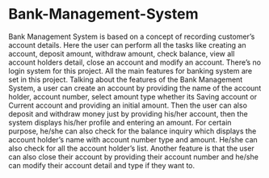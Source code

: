 # Bank-Management-System
Bank Management System is based on a concept of recording customer’s account details.
Here the user can perform all the tasks like creating an account, deposit amount,
withdraw amount, check balance, view all account holders detail, close an account and modify an account. 
There’s no login system for this project. All the main features for banking system are set in this project.
Talking about the features of the Bank Management System, a user can create an account by providing the name of the account holder, account number, select amount type whether its Saving account or Current account and providing an initial amount. 
Then the user can also deposit and withdraw money just by providing his/her account, then the system displays his/her profile and entering an amount. 
For certain purpose, he/she can also check for the balance inquiry which displays the account holder’s name with account number type and amount. 
He/she can also check for all the account holder’s list.
Another feature is that the user can also close their account by providing their account number and he/she can modify their account detail and type if they want to.


